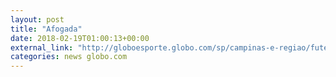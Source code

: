 ```yaml
---
layout: post
title: "Afogada"
date: 2018-02-19T01:00:13+00:00
external_link: "http://globoesporte.globo.com/sp/campinas-e-regiao/futebol/campeonato-paulista/jogo/18-02-2018/ponte-preta-palmeiras/"
categories: news globo.com
---
```

